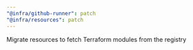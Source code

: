 ```yaml
---
"@infra/github-runner": patch
"@infra/resources": patch
---
```


Migrate resources to fetch Terraform modules from the registry
